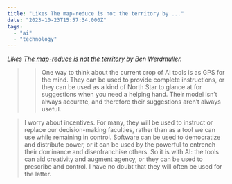 ```yaml
---
title: "Likes The map-reduce is not the territory by ..."
date: "2023-10-23T15:57:34.000Z"
tags: 
  - "ai"
  - "technology"
---
```


_Likes [The map-reduce is not the territory](https://werd.io/2023/the-map-reduce-is-not-the-territory) by Ben Werdmuller._

> > One way to think about the current crop of AI tools is as GPS for the mind. They can be used to provide complete instructions, or they can be used as a kind of North Star to glance at for suggestions when you need a helping hand. Their model isn’t always accurate, and therefore their suggestions aren’t always useful.

> I worry about incentives. For many, they will be used to instruct or replace our decision-making faculties, rather than as a tool we can use while remaining in control. Software can be used to democratize and distribute power, or it can be used by the powerful to entrench their dominance and disenfranchise others. So it is with AI: the tools can aid creativity and augment agency, or they can be used to prescribe and control. I have no doubt that they will often be used for the latter.
